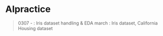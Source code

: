 # AIpractice
> 0307 - : Iris dataset handling & EDA
> march : Iris dataset, California Housing dataset
